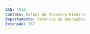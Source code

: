 ```yaml
---
ASN: 1916
Contato: Rafael de Oliveira Ribeiro
Departamento: Gerência de Operações
Extensão: 767
---
```

